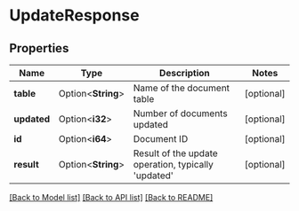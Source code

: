 # UpdateResponse

## Properties

Name | Type | Description | Notes
------------ | ------------- | ------------- | -------------
**table** | Option<**String**> | Name of the document table | [optional]
**updated** | Option<**i32**> | Number of documents updated | [optional]
**id** | Option<**i64**> | Document ID | [optional]
**result** | Option<**String**> | Result of the update operation, typically 'updated' | [optional]

[[Back to Model list]](../README.md#documentation-for-models) [[Back to API list]](../README.md#documentation-for-api-endpoints) [[Back to README]](../README.md)


